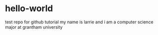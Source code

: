 # hello-world
test repo for github tutorial
my name is larrie and i am a computer science major at grantham university
